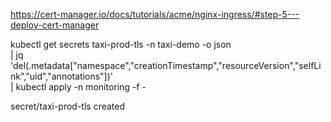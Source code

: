 https://cert-manager.io/docs/tutorials/acme/nginx-ingress/#step-5---deploy-cert-manager


kubectl get secrets taxi-prod-tls -n taxi-demo -o json \
 | jq 'del(.metadata["namespace","creationTimestamp","resourceVersion","selfLink","uid","annotations"])' \
 | kubectl apply -n monitoring -f -


secret/taxi-prod-tls created